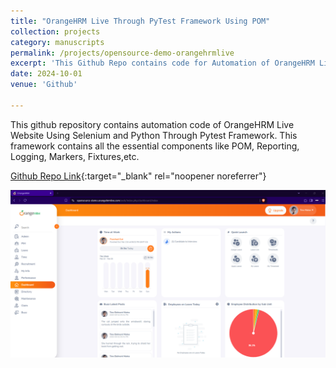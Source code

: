 ```yaml
---
title: "OrangeHRM Live Through PyTest Framework Using POM"
collection: projects
category: manuscripts
permalink: /projects/opensource-demo-orangehrmlive
excerpt: 'This Github Repo contains code for Automation of OrangeHRM Live Website which is a web application for HR Management.'
date: 2024-10-01
venue: 'Github'

---
```



This github repository contains automation code of OrangeHRM Live Website Using Selenium and Python Through Pytest Framework. This framework contains all the essential components like POM, Reporting, Logging, Markers, Fixtures,etc.

[Github Repo Link](https://github.com/automatealchemist/Orange-HRM-Demo-Open-Source-Website-Through-Pytest){:target="_blank" rel="noopener noreferrer"}

<img src='/images/opensource-demo-orangehrmlive.png'>